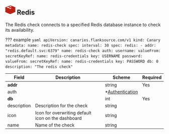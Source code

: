 ## <img src='https://raw.githubusercontent.com/flanksource/flanksource-ui/main/src/icons/redis.svg' style='height: 32px'/> Redis

The Redis check connects to a specified Redis database instance to check its availability.

??? example
    ```yaml
    apiVersion: canaries.flanksource.com/v1
    kind: Canary
    metadata:
      name: redis-check
    spec:
      interval: 30
      spec:
        redis:
          - addr: "redis.default.svc:6379"
            name: redis-check
            auth:
              username:
                valueFrom:
                  secretKeyRef:
                    name: redis-credentials
                    key: USERNAME
              password:
                valueFrom:
                  secretKeyRef:
                    name: redis-credentials
                    key: PASSWORD
            db: 0
            description: "The redis check"
    ```

| Field | Description | Scheme | Required |
| ----- | ----------- | ------ | -------- |
| **addr** |  | string | Yes |
| auth |  | *[Authentication](#authentication) |  |
| **db** |  | int | Yes |
| description | Description for the check | string |  |
| icon | Icon for overwriting default icon on the dashboard | string |  |
| name | Name of the check | string |  |
